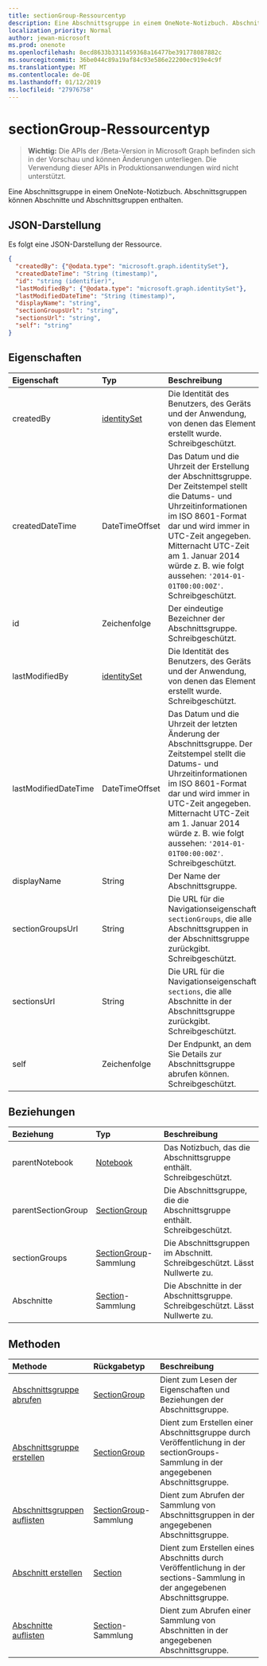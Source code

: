 ```yaml
---
title: sectionGroup-Ressourcentyp
description: Eine Abschnittsgruppe in einem OneNote-Notizbuch. Abschnittsgruppen können Abschnitte und Abschnittsgruppen enthalten.
localization_priority: Normal
author: jewan-microsoft
ms.prod: onenote
ms.openlocfilehash: 8ecd8633b3311459368a16477be391778087882c
ms.sourcegitcommit: 36be044c89a19af84c93e586e22200ec919e4c9f
ms.translationtype: MT
ms.contentlocale: de-DE
ms.lasthandoff: 01/12/2019
ms.locfileid: "27976758"
---
```

# <a name="sectiongroup-resource-type"></a>sectionGroup-Ressourcentyp

> **Wichtig:** Die APIs der /Beta-Version in Microsoft Graph befinden sich in der Vorschau und können Änderungen unterliegen. Die Verwendung dieser APIs in Produktionsanwendungen wird nicht unterstützt.

Eine Abschnittsgruppe in einem OneNote-Notizbuch. Abschnittsgruppen können Abschnitte und Abschnittsgruppen enthalten.

## <a name="json-representation"></a>JSON-Darstellung

Es folgt eine JSON-Darstellung der Ressource.

<!-- {
  "blockType": "resource",
  "optionalProperties": [
    "parentNotebook",
    "parentSectionGroup",
    "sectionGroups",
    "sections"
  ],
  "@odata.type": "microsoft.graph.sectiongroup"
}-->

```json
{
  "createdBy": {"@odata.type": "microsoft.graph.identitySet"},
  "createdDateTime": "String (timestamp)",
  "id": "string (identifier)",
  "lastModifiedBy": {"@odata.type": "microsoft.graph.identitySet"},
  "lastModifiedDateTime": "String (timestamp)",
  "displayName": "string",
  "sectionGroupsUrl": "string",
  "sectionsUrl": "string",
  "self": "string"
}

```
## <a name="properties"></a>Eigenschaften
| Eigenschaft     | Typ   |Beschreibung|
|:---------------|:--------|:----------|
|createdBy|[identitySet](identityset.md)|Die Identität des Benutzers, des Geräts und der Anwendung, von denen das Element erstellt wurde. Schreibgeschützt.|
|createdDateTime|DateTimeOffset|Das Datum und die Uhrzeit der Erstellung der Abschnittsgruppe. Der Zeitstempel stellt die Datums- und Uhrzeitinformationen im ISO 8601-Format dar und wird immer in UTC-Zeit angegeben. Mitternacht UTC-Zeit am 1. Januar 2014 würde z. B. wie folgt aussehen: `'2014-01-01T00:00:00Z'`. Schreibgeschützt.|
|id|Zeichenfolge|Der eindeutige Bezeichner der Abschnittsgruppe. Schreibgeschützt.|
|lastModifiedBy|[identitySet](identityset.md)|Die Identität des Benutzers, des Geräts und der Anwendung, von denen das Element erstellt wurde. Schreibgeschützt.|
|lastModifiedDateTime|DateTimeOffset|Das Datum und die Uhrzeit der letzten Änderung der Abschnittsgruppe. Der Zeitstempel stellt die Datums- und Uhrzeitinformationen im ISO 8601-Format dar und wird immer in UTC-Zeit angegeben. Mitternacht UTC-Zeit am 1. Januar 2014 würde z. B. wie folgt aussehen: `'2014-01-01T00:00:00Z'`. Schreibgeschützt.|
|displayName|String|Der Name der Abschnittsgruppe.|
|sectionGroupsUrl|String|Die URL für die Navigationseigenschaft `sectionGroups`, die alle Abschnittsgruppen in der Abschnittsgruppe zurückgibt. Schreibgeschützt.|
|sectionsUrl|String|Die URL für die Navigationseigenschaft `sections`, die alle Abschnitte in der Abschnittsgruppe zurückgibt. Schreibgeschützt.|
|self|Zeichenfolge|Der Endpunkt, an dem Sie Details zur Abschnittsgruppe abrufen können. Schreibgeschützt.|

## <a name="relationships"></a>Beziehungen
| Beziehung | Typ   |Beschreibung|
|:---------------|:--------|:----------|
|parentNotebook|[Notebook](notebook.md)|Das Notizbuch, das die Abschnittsgruppe enthält. Schreibgeschützt.|
|parentSectionGroup|[SectionGroup](sectiongroup.md)|Die Abschnittsgruppe, die die Abschnittsgruppe enthält. Schreibgeschützt.|
|sectionGroups|[SectionGroup](sectiongroup.md)-Sammlung|Die Abschnittsgruppen im Abschnitt. Schreibgeschützt. Lässt Nullwerte zu.|
|Abschnitte|[Section](section.md)-Sammlung|Die Abschnitte in der Abschnittsgruppe. Schreibgeschützt. Lässt Nullwerte zu.|

## <a name="methods"></a>Methoden

| Methode           | Rückgabetyp    |Beschreibung|
|:---------------|:--------|:----------|
|[Abschnittsgruppe abrufen](../api/sectiongroup-get.md) | [SectionGroup](sectiongroup.md) |Dient zum Lesen der Eigenschaften und Beziehungen der Abschnittsgruppe.|
|[Abschnittsgruppe erstellen](../api/sectiongroup-post-sectiongroups.md) |[SectionGroup](sectiongroup.md)| Dient zum Erstellen einer Abschnittsgruppe durch Veröffentlichung in der sectionGroups-Sammlung in der angegebenen Abschnittsgruppe.|
|[Abschnittsgruppen auflisten](../api/sectiongroup-list-sectiongroups.md) |[SectionGroup](sectiongroup.md)-Sammlung| Dient zum Abrufen der Sammlung von Abschnittsgruppen in der angegebenen Abschnittsgruppe.|
|[Abschnitt erstellen](../api/sectiongroup-post-sections.md) |[Section](section.md)| Dient zum Erstellen eines Abschnitts durch Veröffentlichung in der sections-Sammlung in der angegebenen Abschnittsgruppe.|
|[Abschnitte auflisten](../api/sectiongroup-list-sections.md) |[Section](section.md)-Sammlung| Dient zum Abrufen einer Sammlung von Abschnitten in der angegebenen Abschnittsgruppe.|

<!-- uuid: 8fcb5dbc-d5aa-4681-8e31-b001d5168d79
2015-10-25 14:57:30 UTC -->
<!-- {
  "type": "#page.annotation",
  "description": "sectionGroup resource",
  "keywords": "",
  "section": "documentation",
  "tocPath": ""
}-->
